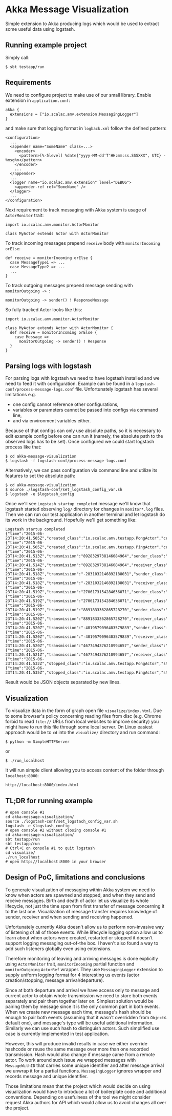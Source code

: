 # Akka Message Visualization

Simple extension to Akka producing logs which would be used to extract some useful data using logstash.

## Running example project

Simply call:

    $ sbt testapp/run
    
## Requirements

We need to configure project to make use of our small library. Enable extension in `application.conf`:

    akka {
      extensions = ["io.scalac.amv.extension.MessagingLogger"]
    }

and make sure that logging format in `logback.xml` follow the defined pattern:

    <configuration>
      ...
      <appender name="SomeName" class=...>
        <encoder>
          <pattern>[%-5level] %date{"yyyy-MM-dd'T'HH:mm:ss.SSSXXX", UTC} - %msg%n</pattern>
        </encoder>
        ...
      </appender>
      ...
      <logger name="io.scalac.amv.extension" level="DEBUG">
        <appender-ref ref="SomeName" />
      </logger>
      ...
    </configuration>

Next requirement to track messaging with Akka system is usage of `ActorMonitor` trait:

    import io.scalac.amv.monitor.ActorMonitor

    class MyActor extends Actor with ActorMonitor

To track incoming messages prepend `receive` body with `monitorIncoming orElse`:
 
    def receive = monitorIncoming orElse {
      case MessageType1 => ...
      case MessageType2 => ...
      ...
    }
    
To track outgoing messages prepend message sending with `monitorOutgoing -> `:

    monitorOutgoing -> sender() ! ResponseMessage
    
So fully tracked Actor looks like this:

    import io.scalac.amv.monitor.ActorMonitor
    
    class MyActor extends Actor with ActorMonitor {
      def receive = monitorIncoming orElse {
        case Message =>
          monitorOutgoing -> sender() ! Response
      }
    }

## Parsing logs with logstash

For parsing logs with logstash we need to have logstash installed and we need to feed it with configuration. Example can
be found in a `logstash-conf/process-message-logs.conf` file. Unfortunately logstash has several limitations e.g.

 * one config cannot reference other configurations,
 * variables or parameters cannot be passed into configs via command line,
 * and via environment variables either.
 
Because of that configs can only use absolute paths, so it is necessary to edit example config before one can run it
(namely, the absolute path to the observed logs has to be set). Once configured we could start logstash process like
that:

    $ cd akka-message-visualization
    $ logstash -f logstash-conf/process-message-logs.conf

Alternatively, we can pass configuration via command line and utilize its features to set the absolute path: 

    $ cd akka-message-visualization
    $ source ./logstash-conf/set_logstash_config_var.sh
    $ logstash -e $logstash_config

Once we'll see `Logstash startup completed` message we'll know that logstash started observing `log/` directory for
changes in `monitor*.log` files. Then we can run our test application in another terminal and let logstash do its work
in the background. Hopefully we'll get something like:
 
    Logstash startup completed
    {"time":"2015-06-23T14:20:41.505Z","created_class":"io.scalac.amv.testapp.PongActor","created_hash":"177961682"}
    {"time":"2015-06-23T14:20:41.505Z","created_class":"io.scalac.amv.testapp.PingActor","created_hash":"1104535636"}
    {"time":"2015-06-23T14:20:41.513Z","transmission":"8928329738146084964","sender_class":"io.scalac.amv.testapp.PingActor","sender_hash":"1104535636","message_class":"io.scalac.amv.testapp.PingActor$PingMessage","message_hash":"696210608"}
    {"time":"2015-06-23T14:20:41.514Z","transmission":"8928329738146084964","receiver_class":"io.scalac.amv.testapp.PongActor","receiver_hash":"177961682","message_class":"io.scalac.amv.testapp.PingActor$PingMessage","message_hash":"696210608"}
    {"time":"2015-06-23T14:20:41.518Z","transmission":"-2831032146892188031","sender_class":"io.scalac.amv.testapp.PongActor","sender_hash":"177961682","message_class":"io.scalac.amv.testapp.PongActor$PongMessage","message_hash":"-595598217"}
    {"time":"2015-06-23T14:20:41.518Z","transmission":"-2831032146892188031","receiver_class":"io.scalac.amv.testapp.PingActor","receiver_hash":"1104535636","message_class":"io.scalac.amv.testapp.PongActor$PongMessage","message_hash":"-595598217"}
    {"time":"2015-06-23T14:20:41.519Z","transmission":"2706173154284636071","sender_class":"io.scalac.amv.testapp.PingActor","sender_hash":"1104535636","message_class":"io.scalac.amv.testapp.PingActor$PingMessage","message_hash":"696210608"}
    {"time":"2015-06-23T14:20:41.519Z","transmission":"2706173154284636071","receiver_class":"io.scalac.amv.testapp.PongActor","receiver_hash":"177961682","message_class":"io.scalac.amv.testapp.PingActor$PingMessage","message_hash":"696210608"}
    {"time":"2015-06-23T14:20:41.519Z","transmission":"8891833362865728270","sender_class":"io.scalac.amv.testapp.PongActor","sender_hash":"177961682","message_class":"io.scalac.amv.testapp.PongActor$PongMessage","message_hash":"-595598217"}
    {"time":"2015-06-23T14:20:41.520Z","transmission":"8891833362865728270","receiver_class":"io.scalac.amv.testapp.PingActor","receiver_hash":"1104535636","message_class":"io.scalac.amv.testapp.PongActor$PongMessage","message_hash":"-595598217"}
    {"time":"2015-06-23T14:20:41.520Z","transmission":"-4019579096403579839","sender_class":"io.scalac.amv.testapp.PingActor","sender_hash":"1104535636","message_class":"io.scalac.amv.testapp.PingActor$PingMessage","message_hash":"696210608"}
    {"time":"2015-06-23T14:20:41.520Z","transmission":"-4019579096403579839","receiver_class":"io.scalac.amv.testapp.PongActor","receiver_hash":"177961682","message_class":"io.scalac.amv.testapp.PingActor$PingMessage","message_hash":"696210608"}
    {"time":"2015-06-23T14:20:41.520Z","transmission":"4677494376210994657","sender_class":"io.scalac.amv.testapp.PongActor","sender_hash":"177961682","message_class":"io.scalac.amv.testapp.PongActor$PongMessage","message_hash":"-595598217"}
    {"time":"2015-06-23T14:20:41.521Z","transmission":"4677494376210994657","receiver_class":"io.scalac.amv.testapp.PingActor","receiver_hash":"1104535636","message_class":"io.scalac.amv.testapp.PongActor$PongMessage","message_hash":"-595598217"}
    {"time":"2015-06-23T14:20:41.532Z","stopped_class":"io.scalac.amv.testapp.PongActor","stopped_hash":"177961682"}
    {"time":"2015-06-23T14:20:41.535Z","stopped_class":"io.scalac.amv.testapp.PingActor","stopped_hash":"1104535636"}

Result would be JSON objects separated by new lines.

## Visualization

To visualize data in the form of graph open file `visualize/index.html`. Due to some browser's policy concerning
reading files from disc (e.g. Chrome forbid to read `file://` URLs from local websites to improve security) you might
have to run this file through some local server. On Linux easiest approach would be to `cd` into the `visualize/`
directory and run command:

    $ python -m SimpleHTTPServer
    
or

    $ ./run_localhost
    
It will run simple client allowing you to access content of the folder through `localhost:8000`:

    http://localhost:8000/index.html
    
## TL;DR for running example

    # open console #1
    cd akka-message-visualization/
    source ./logstash-conf/set_logstach_config_var.sh
    logstash -e $logstash_config
    # open console #2 without closing console #1
    cd akka-message-visualization/
    sbt testapp/run
    sbt testapp/run
    # Ctrl+C on console #1 to quit logstash
    cd visualize/
    ./run_localhost
    # open http://localhost:8000 in your browser
    
## Design of PoC, limitations and conclusions

To generate visualization of messaging within Akka system we need to know when actors are spawned and stopped, and when
they send and receive messages. Birth and death of actor let us visualize its whole lifecycle, not just the time span
from first transfer of message concerning it to the last one. Visualization of message transfer requires knowledge of
sender, receiver and when sending and receiving happened.
 
Unfortunately currently Akka doesn't allow us to perform non-invasive way of listening of all of those events. While
lifecycle logging option allow us to learn about when actors were created, restarted or stopped it doesn't support
logging messaging out-of-the box. I haven't also found a way to add such listeners globally even using extensions.

Therefore monitoring of leaving and arriving messages is done explicitly using `ActorMonitor` trait, `monitorIncoming`
partial function and `monitorOutgoing` `ActorRef` wrapper. They use `MessagingLogger` extension to supply uniform
logging format for 4 interesting us events (actor creation/stopping, message arrival/departure).

Since at both departure and arrival we have access only to message and current actor to obtain whole transmission we
need to store both events separately and pair them together later on. Simplest solution would be pairing them by message
since it is the only common part in both events. When we create new message each time, message's hash should be enough
to pair both events (assuming that it wasn't overridden from `Object`s default one), and message's type will be useful
additional information. Similarly we can use such hash to distinguish actors. Such simplified use case is currently
implemented in test application.

However, this will produce invalid results in case we either override hashcode or reuse the same message over more than
one recorded transmission. Hash would also change if message came from a remote actor. To work around such issue we
wrapped messages with `MessageWithID` that carries some unique identifier and after message arrival we unwrap it for
a partial functions. `MessagingLogger` ignores wrapper and records message and unique identifier.
   
Those limitations mean that the project which would decide on using visualization would have to introduce a lot of
boilerplate code and additional conventions. Depending on usefulness of the tool we might consider request Akka authors
for API which would allow us to avoid changes all over the project.
